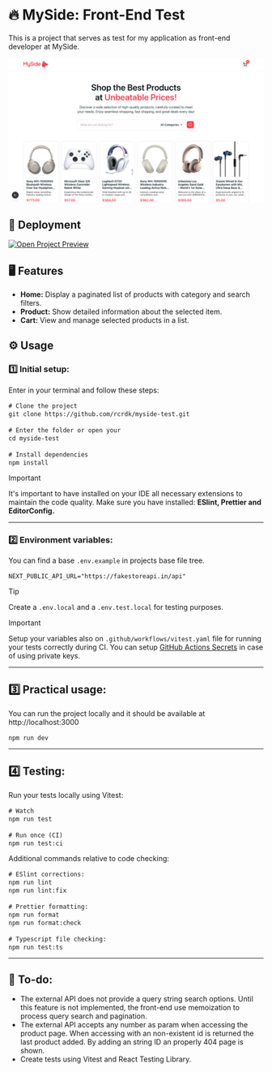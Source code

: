 # 🔥 MySide: Front-End Test
This is a project that serves as test for my application as front-end developer at MySide.

<img alt="MySide Test App Preview" src="https://github.com/rcrdk/myside-test/blob/main/public/app-presentation.png?raw=true" />

## 🔗 Deployment

[<img alt="Open Project Preview" src="https://img.shields.io/badge/-Open%20Project%20Preview-000000?style=for-the-badge&logo=vercel" />](https://myside-test.vercel.app)


## 🖥️ Features
- **Home:** Display a paginated list of products with category and search filters.
- **Product:** Show detailed information about the selected item.
- **Cart:** View and manage selected products in a list.

## ⚙️ Usage

### 1️⃣ Initial setup:
Enter in your terminal and follow these steps:

```shell
# Clone the project
git clone https://github.com/rcrdk/myside-test.git

# Enter the folder or open your 
cd myside-test

# Install dependencies
npm install
```

> [!IMPORTANT]
> It's important to have installed on your IDE all necessary extensions to maintain the code quality. Make sure you have installed: **ESlint, Prettier and EditorConfig.**

---

### 2️⃣ Environment variables:
You can find a base `.env.example` in projects base file tree. 

```shell
NEXT_PUBLIC_API_URL="https://fakestoreapi.in/api"
```

> [!TIP]
> Create a `.env.local` and a `.env.test.local` for testing purposes.

> [!IMPORTANT]
> Setup your variables also on `.github/workflows/vitest.yaml` file for running your tests correctly during CI. You can setup [GitHub Actions Secrets](https://docs.github.com/en/actions/writing-workflows/choosing-what-your-workflow-does/store-information-in-variables) in case of using private keys.

---

## 3️⃣ Practical usage:
You can run the project locally and it should be available at http://localhost:3000

```shell
npm run dev
```

---

## 4️⃣ Testing:
Run your tests locally using Vitest:

```shell
# Watch
npm run test

# Run once (CI)
npm run test:ci
```

Additional commands relative to code checking:

```shell
# ESlint corrections:
npm run lint
npm run lint:fix

# Prettier formatting:
npm run format
npm run format:check

# Typescript file checking:
npm run test:ts
```

---

## 🔖 To-do:
- The external API does not provide a query string search options. Until this feature is not implemented, the front-end use memoization to process query search and pagination.
- The external API accepts any number as param when accessing the product page. When accessing with an non-existent id is returned the last product added. By adding an string ID an properly 404 page is shown.
- Create tests using Vitest and React Testing Library.